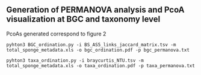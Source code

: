 ## Generation of PERMANOVA analysis and PcoA visualization at BGC and taxonomy level
 PcoAs generated correspond to figure 2
 
```
pyhton3 BGC_ordination.py -i BS_AS5_links_jaccard_matrix.tsv -m total_sponge_metadata.xls -o bgc_ordination.pdf -p bgc_permanova.txt
```


```
pyhton3 taxa_ordination.py -i braycurtis_NTU.tsv -m total_sponge_metadata.xls -o taxa_ordination.pdf -p taxa_permanova.txt
```